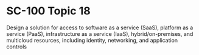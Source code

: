 # SC-100 Topic 18

Design a solution for access to software as a service (SaaS), platform as a service (PaaS), infrastructure as a service (IaaS), hybrid/on-premises, and multicloud resources, including identity, networking, and application controls
